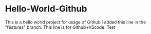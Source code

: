 # Hello-World-Github
This is a hello world project for usage of GIthub
I added this line in the "features" branch.
This line is for Github+VScode.
Test